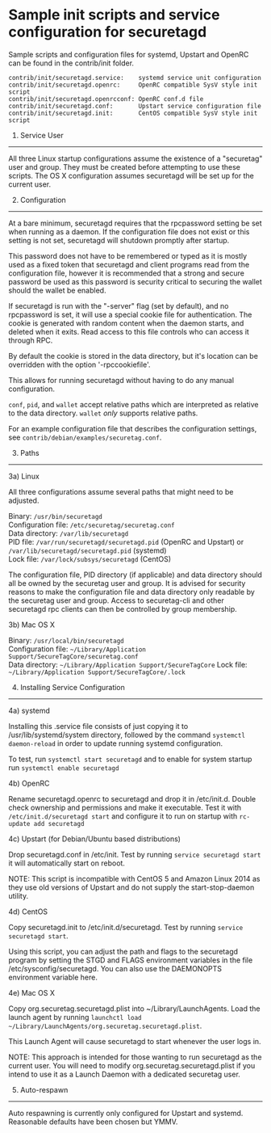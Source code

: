 Sample init scripts and service configuration for securetagd
==========================================================

Sample scripts and configuration files for systemd, Upstart and OpenRC
can be found in the contrib/init folder.

    contrib/init/securetagd.service:    systemd service unit configuration
    contrib/init/securetagd.openrc:     OpenRC compatible SysV style init script
    contrib/init/securetagd.openrcconf: OpenRC conf.d file
    contrib/init/securetagd.conf:       Upstart service configuration file
    contrib/init/securetagd.init:       CentOS compatible SysV style init script

1. Service User
---------------------------------

All three Linux startup configurations assume the existence of a "securetag" user
and group.  They must be created before attempting to use these scripts.
The OS X configuration assumes securetagd will be set up for the current user.

2. Configuration
---------------------------------

At a bare minimum, securetagd requires that the rpcpassword setting be set
when running as a daemon.  If the configuration file does not exist or this
setting is not set, securetagd will shutdown promptly after startup.

This password does not have to be remembered or typed as it is mostly used
as a fixed token that securetagd and client programs read from the configuration
file, however it is recommended that a strong and secure password be used
as this password is security critical to securing the wallet should the
wallet be enabled.

If securetagd is run with the "-server" flag (set by default), and no rpcpassword is set,
it will use a special cookie file for authentication. The cookie is generated with random
content when the daemon starts, and deleted when it exits. Read access to this file
controls who can access it through RPC.

By default the cookie is stored in the data directory, but it's location can be overridden
with the option '-rpccookiefile'.

This allows for running securetagd without having to do any manual configuration.

`conf`, `pid`, and `wallet` accept relative paths which are interpreted as
relative to the data directory. `wallet` *only* supports relative paths.

For an example configuration file that describes the configuration settings,
see `contrib/debian/examples/securetag.conf`.

3. Paths
---------------------------------

3a) Linux

All three configurations assume several paths that might need to be adjusted.

Binary:              `/usr/bin/securetagd`  
Configuration file:  `/etc/securetag/securetag.conf`  
Data directory:      `/var/lib/securetagd`  
PID file:            `/var/run/securetagd/securetagd.pid` (OpenRC and Upstart) or `/var/lib/securetagd/securetagd.pid` (systemd)  
Lock file:           `/var/lock/subsys/securetagd` (CentOS)  

The configuration file, PID directory (if applicable) and data directory
should all be owned by the securetag user and group.  It is advised for security
reasons to make the configuration file and data directory only readable by the
securetag user and group.  Access to securetag-cli and other securetagd rpc clients
can then be controlled by group membership.

3b) Mac OS X

Binary:              `/usr/local/bin/securetagd`  
Configuration file:  `~/Library/Application Support/SecureTagCore/securetag.conf`  
Data directory:      `~/Library/Application Support/SecureTagCore`
Lock file:           `~/Library/Application Support/SecureTagCore/.lock`

4. Installing Service Configuration
-----------------------------------

4a) systemd

Installing this .service file consists of just copying it to
/usr/lib/systemd/system directory, followed by the command
`systemctl daemon-reload` in order to update running systemd configuration.

To test, run `systemctl start securetagd` and to enable for system startup run
`systemctl enable securetagd`

4b) OpenRC

Rename securetagd.openrc to securetagd and drop it in /etc/init.d.  Double
check ownership and permissions and make it executable.  Test it with
`/etc/init.d/securetagd start` and configure it to run on startup with
`rc-update add securetagd`

4c) Upstart (for Debian/Ubuntu based distributions)

Drop securetagd.conf in /etc/init.  Test by running `service securetagd start`
it will automatically start on reboot.

NOTE: This script is incompatible with CentOS 5 and Amazon Linux 2014 as they
use old versions of Upstart and do not supply the start-stop-daemon utility.

4d) CentOS

Copy securetagd.init to /etc/init.d/securetagd. Test by running `service securetagd start`.

Using this script, you can adjust the path and flags to the securetagd program by
setting the STGD and FLAGS environment variables in the file
/etc/sysconfig/securetagd. You can also use the DAEMONOPTS environment variable here.

4e) Mac OS X

Copy org.securetag.securetagd.plist into ~/Library/LaunchAgents. Load the launch agent by
running `launchctl load ~/Library/LaunchAgents/org.securetag.securetagd.plist`.

This Launch Agent will cause securetagd to start whenever the user logs in.

NOTE: This approach is intended for those wanting to run securetagd as the current user.
You will need to modify org.securetag.securetagd.plist if you intend to use it as a
Launch Daemon with a dedicated securetag user.

5. Auto-respawn
-----------------------------------

Auto respawning is currently only configured for Upstart and systemd.
Reasonable defaults have been chosen but YMMV.
